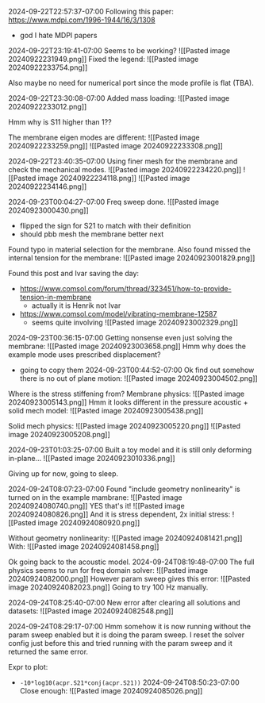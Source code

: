 
2024-09-22T22:57:37-07:00
Following this paper:
https://www.mdpi.com/1996-1944/16/3/1308
- god I hate MDPI papers

2024-09-22T23:19:41-07:00
Seems to be working?
![[Pasted image 20240922231949.png]]
Fixed the legend:
![[Pasted image 20240922233754.png]]


Also maybe no need for numerical port since the mode profile is flat (TBA).


2024-09-22T23:30:08-07:00
Added mass loading:
![[Pasted image 20240922233012.png]]

Hmm why is S11 higher than 1??

The membrane eigen modes are different:
![[Pasted image 20240922233259.png]]
![[Pasted image 20240922233308.png]]

2024-09-22T23:40:35-07:00
Using finer mesh for the membrane and check the mechanical modes.
![[Pasted image 20240922234220.png]]
![[Pasted image 20240922234118.png]]
![[Pasted image 20240922234146.png]]

2024-09-23T00:04:27-07:00
Freq sweep done.
![[Pasted image 20240923000430.png]]
- flipped the sign for S21 to match with their definition
- should pbb mesh the membrane better next


Found typo in material selection for the membrane.
Also found missed the internal tension for the membrane:
![[Pasted image 20240923001829.png]]

Found this post and Ivar saving the day:
- https://www.comsol.com/forum/thread/323451/how-to-provide-tension-in-membrane
	- actually it is Henrik not Ivar
- https://www.comsol.com/model/vibrating-membrane-12587
	- seems quite involving
![[Pasted image 20240923002329.png]]

2024-09-23T00:36:15-07:00
Getting nonsense even just solving the membrane:
![[Pasted image 20240923003658.png]]
Hmm why does the example mode uses prescribed displacement?
- going to copy them
2024-09-23T00:44:52-07:00
Ok find out somehow there is no out of plane motion:
![[Pasted image 20240923004502.png]]

Where is the stress stiffening from?
Membrane physics:
![[Pasted image 20240923005143.png]]
Hmm it looks different in the pressure acoustic + solid mech model:
![[Pasted image 20240923005438.png]]

Solid mech physics:
![[Pasted image 20240923005220.png]]
![[Pasted image 20240923005208.png]]

2024-09-23T01:03:25-07:00
Built a toy model and it is still only deforming in-plane...
![[Pasted image 20240923010336.png]]

Giving up for now, going to sleep.


2024-09-24T08:07:23-07:00
Found "include geometry nonlinearity" is turned on in the example mambrane:
![[Pasted image 20240924080740.png]]
YES that's it!
![[Pasted image 20240924080826.png]]
And it is stress dependent, 2x initial stress:
![[Pasted image 20240924080920.png]]

Without geometry nonlinearity:
![[Pasted image 20240924081421.png]]
With:
![[Pasted image 20240924081458.png]]


Ok going back to the acoustic model.
2024-09-24T08:19:48-07:00
The full physics seems to run for freq domain solver:
![[Pasted image 20240924082000.png]]
However param sweep gives this error:
![[Pasted image 20240924082023.png]]
Going to try 100 Hz manually.


2024-09-24T08:25:40-07:00
New error after clearing all solutions and datasets:
![[Pasted image 20240924082548.png]]

2024-09-24T08:29:17-07:00
Hmm somehow it is now running without the param sweep enabled but it is doing the param sweep. I reset the solver config just before this and tried running with the param sweep and it returned the same error.

Expr to plot:
- `-10*log10(acpr.S21*conj(acpr.S21))`
2024-09-24T08:50:23-07:00
Close enough:
![[Pasted image 20240924085026.png]]

